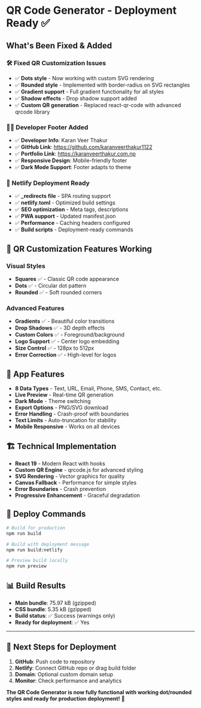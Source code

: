 # QR Code Generator - Deployment Ready ✅

## What's Been Fixed & Added

### 🛠️ Fixed QR Customization Issues
- ✅ **Dots style** - Now working with custom SVG rendering
- ✅ **Rounded style** - Implemented with border-radius on SVG rectangles  
- ✅ **Gradient support** - Full gradient functionality for all styles
- ✅ **Shadow effects** - Drop shadow support added
- ✅ **Custom QR generation** - Replaced react-qr-code with advanced qrcode library

### 👨‍💻 Developer Footer Added
- ✅ **Developer Info**: Karan Veer Thakur
- ✅ **GitHub Link**: https://github.com/karanveerthakur1122
- ✅ **Portfolio Link**: https://karanveerthakur.com.np
- ✅ **Responsive Design**: Mobile-friendly footer
- ✅ **Dark Mode Support**: Footer adapts to theme

### 🚀 Netlify Deployment Ready
- ✅ **_redirects file** - SPA routing support
- ✅ **netlify.toml** - Optimized build settings
- ✅ **SEO optimization** - Meta tags, descriptions
- ✅ **PWA support** - Updated manifest.json
- ✅ **Performance** - Caching headers configured
- ✅ **Build scripts** - Deployment-ready commands

## 🎨 QR Customization Features Working

### Visual Styles
- **Squares** ✅ - Classic QR code appearance
- **Dots** ✅ - Circular dot pattern 
- **Rounded** ✅ - Soft rounded corners

### Advanced Features  
- **Gradients** ✅ - Beautiful color transitions
- **Drop Shadows** ✅ - 3D depth effects
- **Custom Colors** ✅ - Foreground/background
- **Logo Support** ✅ - Center logo embedding
- **Size Control** ✅ - 128px to 512px
- **Error Correction** ✅ - High-level for logos

## 📱 App Features
- **8 Data Types** - Text, URL, Email, Phone, SMS, Contact, etc.
- **Live Preview** - Real-time QR generation
- **Dark Mode** - Theme switching
- **Export Options** - PNG/SVG download
- **Error Handling** - Crash-proof with boundaries
- **Text Limits** - Auto-truncation for stability
- **Mobile Responsive** - Works on all devices

## 🏗️ Technical Implementation
- **React 19** - Modern React with hooks
- **Custom QR Engine** - qrcode.js for advanced styling
- **SVG Rendering** - Vector graphics for quality
- **Canvas Fallback** - Performance for simple styles
- **Error Boundaries** - Crash prevention
- **Progressive Enhancement** - Graceful degradation

## 🚀 Deploy Commands

```bash
# Build for production
npm run build

# Build with deployment message  
npm run build:netlify

# Preview build locally
npm run preview
```

## 📊 Build Results
- **Main bundle**: 75.97 kB (gzipped)
- **CSS bundle**: 5.35 kB (gzipped)  
- **Build status**: ✅ Success (warnings only)
- **Ready for deployment**: ✅ Yes

---

## 🎯 Next Steps for Deployment

1. **GitHub**: Push code to repository
2. **Netlify**: Connect GitHub repo or drag build folder
3. **Domain**: Optional custom domain setup
4. **Monitor**: Check performance and analytics

**The QR Code Generator is now fully functional with working dot/rounded styles and ready for production deployment!** 🎉
